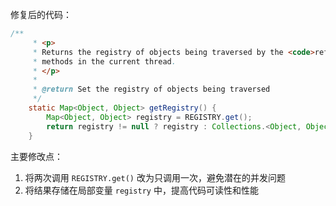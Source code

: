 修复后的代码：

```java
/**
     * <p>
     * Returns the registry of objects being traversed by the <code>reflectionToString</code>
     * methods in the current thread.
     * </p>
     *
     * @return Set the registry of objects being traversed
     */
    static Map<Object, Object> getRegistry() {
        Map<Object, Object> registry = REGISTRY.get();
        return registry != null ? registry : Collections.<Object, Object>emptyMap();
    }
```

主要修改点：
1. 将两次调用 `REGISTRY.get()` 改为只调用一次，避免潜在的并发问题
2. 将结果存储在局部变量 `registry` 中，提高代码可读性和性能